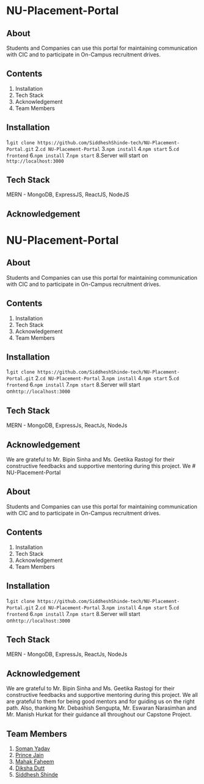 # NU-Placement-Portal

## About
Students and Companies can use this portal for maintaining communication with CIC and to participate in On-Campus recruitment drives.

## Contents
1. Installation
2. Tech Stack
3. Acknowledgement
4. Team Members

## Installation
1.```git clone https://github.com/SiddheshShinde-tech/NU-Placement-Portal.git```
2.```cd NU-Placement-Portal```
3.```npm install```
4.```npm start```
5.```cd frontend```
6.```npm install```
7.```npm start```
8.Server will start on ```http://localhost:3000```

## Tech Stack
MERN - MongoDB, ExpressJS, ReactJS, NodeJS

## Acknowledgement
# NU-Placement-Portal

## About
Students and Companies can use this portal for maintaining communication with CIC and to participate in On-Campus recruitment drives.

## Contents
1. Installation
2. Tech Stack
3. Acknowledgement
4. Team Members

## Installation
1.```git clone https://github.com/SiddheshShinde-tech/NU-Placement-Portal.git```
2.```cd NU-Placement-Portal```
3.```npm install```
4.```npm start```
5.```cd frontend```
6.```npm install```
7.```npm start```
8.Server will start on```http://localhost:3000```

## Tech Stack
MERN - MongoDB, ExpressJs, ReactJs, NodeJs

## Acknowledgement
We are grateful to Mr. Bipin Sinha and Ms. Geetika Rastogi for their constructive feedbacks and supportive mentoring during this project. We # NU-Placement-Portal

## About
Students and Companies can use this portal for maintaining communication with CIC and to participate in On-Campus recruitment drives.

## Contents
1. Installation
2. Tech Stack
3. Acknowledgement
4. Team Members

## Installation
1.```git clone https://github.com/SiddheshShinde-tech/NU-Placement-Portal.git```
2.```cd NU-Placement-Portal```
3.```npm install```
4.```npm start```
5.```cd frontend```
6.```npm install```
7.```npm start```
8.Server will start on```http://localhost:3000```

## Tech Stack
MERN - MongoDB, ExpressJs, ReactJs, NodeJs

## Acknowledgement
We are grateful to Mr. Bipin Sinha and Ms. Geetika Rastogi for their constructive feedbacks and supportive mentoring during this project. We all are grateful to them for being good mentors and for guiding us on the right path. Also, thanking Mr. Debashish Sengupta, Mr. Eswaran Narasimhan and Mr. Manish Hurkat for their guidance all throughout our Capstone Project.


## Team Members
1. <a href="https://github.com/somanyadav">Soman Yadav</a> 
2. <a href="https://github.com/princ1211">Prince Jain</a> 
3. <a href="https://github.com/mahakfaheem">Mahak Faheem</a> 
4. <a href="https://github.com/dikshadutt08">Diksha Dutt</a> 
5. <a href="https://github.com/SiddheshShinde-tech">Siddhesh Shinde</a>  